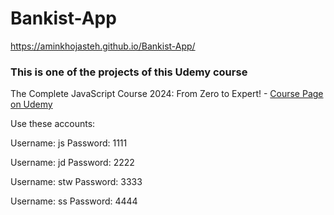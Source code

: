 # Bankist-App

https://aminkhojasteh.github.io/Bankist-App/

### This is one of the projects of this Udemy course

The Complete JavaScript Course 2024: From Zero to Expert! - [Course Page on Udemy](https://www.udemy.com/course/the-complete-javascript-course/?couponCode=LETSLEARNNOWPP)

Use these accounts:

Username: js
Password: 1111

Username: jd
Password: 2222

Username: stw
Password: 3333

Username: ss
Password: 4444
